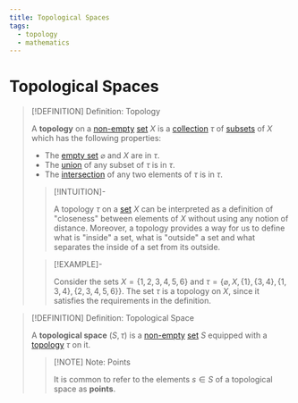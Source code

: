 ```yaml
---
title: Topological Spaces
tags:
  - topology
  - mathematics
---
```


# Topological Spaces

>[!DEFINITION] Definition: Topology
>
>A **topology** on a [non-empty](../../Set%20Theory/Sets.md) [set](../../Set%20Theory/Sets.md) $X$ is a [collection](../../Set%20Theory/Collections/Collections.md) $\tau$ of [subsets](../../Set%20Theory/Sets.md) of $X$ which has the following properties:
>
>- The [empty set](../../Set%20Theory/Sets.md) $\varnothing$ and $X$ are in $\tau$.
>- The [union](../../Set%20Theory/Collections/Operations%20with%20Collections.md) of any subset of $\tau$ is in $\tau$.
>- The [intersection](../../Set%20Theory/Set%20Operations.md) of any two elements of $\tau$ is in $\tau$.
>
>>[!INTUITION]-
>>
>>A topology $\tau$ on a [set](../../Set%20Theory/Sets.md) $X$ can be interpreted as a definition of "closeness" between elements of $X$ without using any notion of distance. Moreover, a topology provides a way for us to define what is "inside" a set, what is "outside" a set and what separates the inside of a set from its outside.
>> 
>
>>[!EXAMPLE]-
>>
>>Consider the sets $X = \{1,2,3,4,5,6\}$ and $\tau = \{\varnothing, X, \{1\}, \{3,4\}, \{1,3,4\}, \{2,3,4,5,6\}\}$. The set $\tau$ is a topology on $X$, since it satisfies the requirements in the definition.
>>
>

>[!DEFINITION] Definition: Topological Space
>
>A **topological space** $(S,\tau)$ is a [non-empty](../../Set%20Theory/Sets.md) [set](../../Set%20Theory/Sets.md) $S$ equipped with a [topology](./index.md) $\tau$ on it.
>
>>[!NOTE] Note: Points
>>
>>It is common to refer to the elements $s \in S$ of a topological space as **points**.
>>
>

